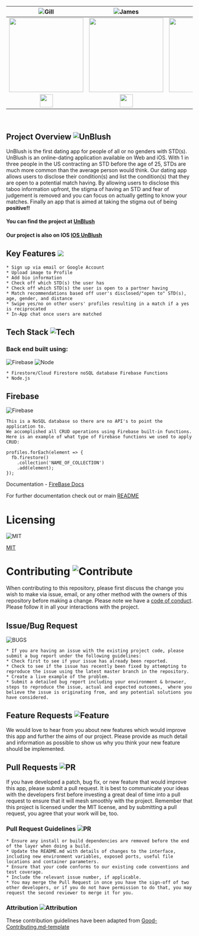 |                                                      ![Gill](https://img.shields.io/badge/Gill-Abada-orange.svg)                                                      |                                                       ![James](https://img.shields.io/badge/James-Basile-brightgreen.svg)                                                       |                                                      ![Joel](https://img.shields.io/badge/Joel-Bartlett-red.svg)                                                       |                                                       ![Jonas](https://img.shields.io/badge/Jonas-Walden-yellow.svg)                                                       |                                                      ![Steve](https://img.shields.io/badge/Steve-Alverson-blue.svg)                                                      |
| :-----------------------------------------------------------------------------------------------------------------------------------------: | :-------------------------------------------------------------------------------------------------------------------------------------------: | :-----------------------------------------------------------------------------------------------------------------------------------------: | :-------------------------------------------------------------------------------------------------------------------------------------------: | :-----------------------------------------------------------------------------------------------------------------------------------------: |
| <img src="https://www.dalesjewelers.com/wp-content/uploads/2018/10/placeholder-silhouette-male.png" width = "200" /> | <img src="https://www.dalesjewelers.com/wp-content/uploads/2018/10/placeholder-silhouette-male.png" width = "200" /> | <img src="https://www.dalesjewelers.com/wp-content/uploads/2018/10/placeholder-silhouette-male.png" width = "200" /> | <img src="https://www.dalesjewelers.com/wp-content/uploads/2018/10/placeholder-silhouette-male.png" width = "200" /> | <img src="https://www.dalesjewelers.com/wp-content/uploads/2018/10/placeholder-silhouette-male.png" width = "200" /> |
|                                [<img src="https://github.com/favicon.ico" width="35"> ](https://github.com/gabada)                                |                            [<img src="https://github.com/favicon.ico" width="35"> ](https://github.com/jbasile6)                             |                          [<img src="https://github.com/favicon.ico" width="35"> ](https://github.com/murbar)                           |                          [<img src="https://github.com/favicon.ico" width="35"> ](https://github.com/UnknownMonk)                           |                           [<img src="https://github.com/favicon.ico" width="35"> ](https://github.com/VaderSteve76)                                     
<br>

## Project Overview ![UnBlush](https://img.shields.io/badge/Un-Blush-brightgreen.svg)
UnBlush is the first dating app for people of all or no genders with STD(s). UnBlush is an online-dating application available on Web and iOS. With 1 in three people in the US contracting an STD before the age of 25, STDs are much more common than the average person would think. Our dating app allows users to disclose their condition(s) and list the condition(s) that they are open to a potential match having. By allowing users to disclose this taboo information upfront, the stigma of having an STD and fear of judgement is removed and you can focus on actually getting to know your matches. Finally an app that is aimed at taking the stigma out of being **positive!!**

#### You can find the project at [**UnBlush**](https://awk-dating.firebaseapp.com)

#### Our project is also on IOS [**IOS UnBlush**](https://github.com/labs12-first-date/labs12-first-date-iOS)

## Key Features ![](https://img.shields.io/badge/-Features-blue.svg)
    * Sign up via email or Google Account
    * Upload image to Profile
    * Add bio information
    * Check off which STD(s) the user has
    * Check off which STD(s) the user is open to a partner having
    * Match recommendations based off user's disclosed/"open to" STD(s), age, gender, and distance
    * Swipe yes/no on other users' profiles resulting in a match if a yes is reciprocated
    * In-App chat once users are matched

##  Tech Stack ![Tech](https://img.shields.io/badge/Tech-Stack-grey.svg)
### Back end built using:
![Firebase](https://img.shields.io/badge/Firebase-DB-orange.svg)
![Node](https://img.shields.io/badge/Node-JS-green.svg)

    * Firestore/Cloud Firestore noSQL database Firebase Functions
    * Node.js

## Firebase 
![Firebase](https://img.shields.io/badge/Firebase-DB-orange.svg)

    This is a NoSQL database so there are no API's to point the application to.
    We accomplished all CRUD operations using Firebase built-in functions.
    Here is an example of what type of Firebase functions we used to apply CRUD:

    profiles.forEach(element => {
      fb.firestore()
        .collection('NAME_OF_COLLECTION')
        .add(element);
    });
	
Documentation - [FireBase Docs](https://firebase.google.com/docs)

For further documentation check out or main [README](https://github.com/labs12-first-date/labs12-first-date-FE/blob/master/README.md)

# Licensing
![MIT](https://img.shields.io/packagist/l/doctrine/orm.svg)

[MIT](https://opensource.org/licenses/MIT)

# Contributing ![Contribute](https://img.shields.io/badge/-Contributing-brightgreen.svg)

When contributing to this repository, please first discuss the change you wish to make via issue, email, or any other method with the owners of this repository before making a change.
Please note we have a [code of conduct](./CODE_OF_CONDUCT.md). Please follow it in all your interactions with the project.

## Issue/Bug Request
![BUGS](https://img.shields.io/badge/BUG-Reporting-red.svg)

    * If you are having an issue with the existing project code, please submit a bug report under the following guidelines:
    * Check first to see if your issue has already been reported.
    * Check to see if the issue has recently been fixed by attempting to reproduce the issue using the latest master branch in the repository.
    * Create a live example of the problem.
    * Submit a detailed bug report including your environment & browser, steps to reproduce the issue, actual and expected outcomes,  where you believe the issue is originating from, and any potential solutions you have considered.
## Feature Requests ![Feature](https://img.shields.io/badge/-Features-brightgreen.svg)
We would love to hear from you about new features which would improve this app and further the aims of our project. Please provide as much detail and information as possible to show us why you think your new feature should be implemented.
## Pull Requests ![PR](https://img.shields.io/badge/-Pull%20Requests-brightgreen.svg)
If you have developed a patch, bug fix, or new feature that would improve this app, please submit a pull request. It is best to communicate your ideas with the developers first before investing a great deal of time into a pull request to ensure that it will mesh smoothly with the project.
Remember that this project is licensed under the MIT license, and by submitting a pull request, you agree that your work will be, too.
### Pull Request Guidelines ![PR](https://img.shields.io/badge/-PR%20Guidelines-brightgreen.svg)
    * Ensure any install or build dependencies are removed before the end of the layer when doing a build.
    * Update the README.md with details of changes to the interface, including new environment variables, exposed ports, useful file locations and container parameters.
    * Ensure that your code conforms to our existing code conventions and test coverage.
    * Include the relevant issue number, if applicable.
    * You may merge the Pull Request in once you have the sign-off of two other developers, or if you do not have permission to do that, you may request the second reviewer to merge it for you.
### Attribution ![Attribution](https://img.shields.io/badge/-Attribution-lightgrey.svg)
These contribution guidelines have been adapted from [Good-Contributing.md-template](https://gist.github.com/PurpleBooth/b24679402957c63ec426)
